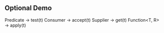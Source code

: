 Optional Demo
----------------------

Predicate<T> -> test(t)
Consumer<T> -> accept(t)
Supplier -> get(t)
Function<T, R> -> apply(t)
